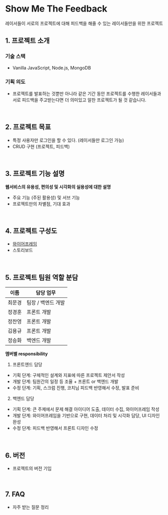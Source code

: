 # Show Me The Feedback

레이서들이 서로의 프로젝트에 대해 피드백을 해줄 수 있는 레이서들만을 위한 프로젝트

## 1. 프로젝트 소개

### 기술 스택

- Vanilla JavaScript, Node.js, MongoDB

### 기획 의도

- 프로젝트를 발표하는 것뿐만 아니라 같은 기간 동안 프로젝트를 수행한 레이서들과 서로 피드백을 주고받는다면 더 의미있고 알찬 프로젝트가 될 것 같습니다.
  
<br>

## 2. 프로젝트 목표

  - 특정 사용자만 로그인을 할 수 있다. (레이서들만 로그인 가능)
  - CRUD 구현 (프로젝트, 피드백)

<br>

## 3. 프로젝트 기능 설명

**웹서비스의 유용성, 편의성 및 시각화의 실용성에 대한 설명**
  - 주요 기능 (주된 활용성) 및 서브 기능
  - 프로젝트만의 차별점, 기대 효과

<br>

## 4. 프로젝트 구성도
  - [와이어프레임](https://www.figma.com/file/RsrR4lqBTeJffvdjxjxz0x/Untitled?node-id=0%3A1)
  - 스토리보드

<br>

## 5. 프로젝트 팀원 역할 분담
| 이름 | 담당 업무 |
| ------ | ------ |
| 최문경 | 팀장 / 백엔드 개발 |
| 정경훈 | 프론트 개발 |
| 정찬영 | 프론트 개발 |
| 김용규 | 프론트 개발 |
| 정승화 | 백엔드 개발 |

**멤버별 responsibility**

1. 프론트엔드 담당

- 기획 단계: 구체적인 설계와 지표에 따른 프로젝트 제안서 작성
- 개발 단계: 팀원간의 일정 등 조율 + 프론트 or 백엔드 개발
- 수정 단계: 기획, 스크럼 진행, 코치님 피드백 반영해서 수정, 발표 준비

2. 백엔드 담당

- 기획 단계: 큰 주제에서 문제 해결 아이디어 도출, 데이터 수집, 와이어프레임 작성
- 개발 단계: 와이어프레임을 기반으로 구현, 데이터 처리 및 시각화 담당, UI 디자인 완성
- 수정 단계: 피드백 반영해서 프론트 디자인 수정

<br>

## 6. 버전
  - 프로젝트의 버전 기입

<br>

## 7. FAQ
  - 자주 받는 질문 정리
